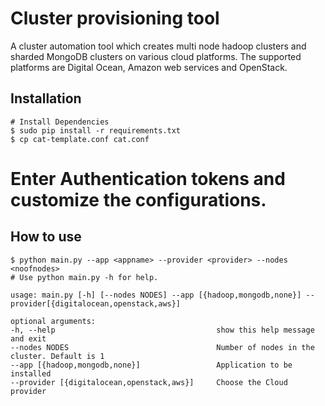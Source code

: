 # Cluster provisioning tool

A cluster automation tool which creates multi node hadoop clusters and sharded MongoDB clusters on various cloud platforms. The supported platforms are Digital Ocean, Amazon web services and OpenStack.

## Installation

    # Install Dependencies
    $ sudo pip install -r requirements.txt
    $ cp cat-template.conf cat.conf
  
  # Enter Authentication tokens and customize the configurations.
  
## How to use

    $ python main.py --app <appname> --provider <provider> --nodes <noofnodes>
    # Use python main.py -h for help.
  
    usage: main.py [-h] [--nodes NODES] --app [{hadoop,mongodb,none}] --provider[{digitalocean,openstack,aws}]

    optional arguments:
    -h, --help                                    show this help message and exit
    --nodes NODES                                 Number of nodes in the cluster. Default is 1
    --app [{hadoop,mongodb,none}]                 Application to be installed
    --provider [{digitalocean,openstack,aws}]     Choose the Cloud provider
